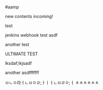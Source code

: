 #aamp

new contents incoming!

test

jenkins webhook test
asdf

another test


ULTIMATE TEST


lksdaf;lkjsadf


another asdfffffff

ㅁㄴㅇ라ㅓㄴㅁㅇㄹ;ㅏㅣㅓㄴㅁㄹㅇ;ㅓ
ㅊㅊㅊㅊㅊㅊ
